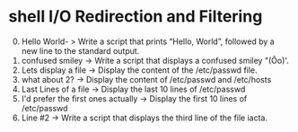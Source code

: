 # shell I/O Redirection and Filtering 
0. Hello World- > Write a script that prints “Hello, World”, followed by a new line to the standard output.
1. confused smiley -> Write a script that displays a confused smiley "(Ôo)'.
2. Lets display a file -> Display the content of the /etc/passwd file.
3. what about 2? -> Display the content of /etc/passwd and /etc/hosts
4. Last Lines of a file -> Display the last 10 lines of /etc/passwd
5. I'd prefer the first ones actually -> Display the first 10 lines of /etc/passwd
6. Line #2 -> Write a script that displays the third line of the file iacta.
